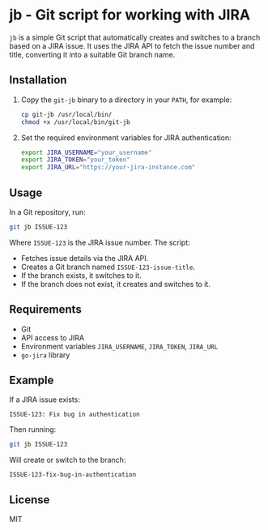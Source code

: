 # jb - Git script for working with JIRA

`jb` is a simple Git script that automatically creates and switches to a branch based on a JIRA issue. It uses the JIRA API to fetch the issue number and title, converting it into a suitable Git branch name.

## Installation

1. Copy the `git-jb` binary to a directory in your `PATH`, for example:
   ```sh
   cp git-jb /usr/local/bin/
   chmod +x /usr/local/bin/git-jb
   ```

2. Set the required environment variables for JIRA authentication:
   ```sh
   export JIRA_USERNAME="your_username"
   export JIRA_TOKEN="your_token"
   export JIRA_URL="https://your-jira-instance.com"
   ```

## Usage

In a Git repository, run:
```sh
git jb ISSUE-123
```
Where `ISSUE-123` is the JIRA issue number. The script:
- Fetches issue details via the JIRA API.
- Creates a Git branch named `ISSUE-123-issue-title`.
- If the branch exists, it switches to it.
- If the branch does not exist, it creates and switches to it.

## Requirements
- Git
- API access to JIRA
- Environment variables `JIRA_USERNAME`, `JIRA_TOKEN`, `JIRA_URL`
- `go-jira` library

## Example
If a JIRA issue exists:
```
ISSUE-123: Fix bug in authentication
```
Then running:
```sh
git jb ISSUE-123
```
Will create or switch to the branch:
```
ISSUE-123-fix-bug-in-authentication
```

## License
MIT
